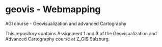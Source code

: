 # geovis - Webmapping
AGI course - Geovisualization and advanced Cartography

This repository contains Assignment 1 and 3 of the Geovisualization and Advanced Cartography course at Z_GIS Salzburg.
